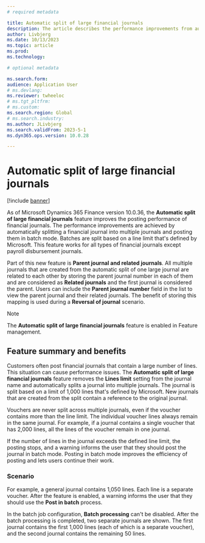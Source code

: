 ```yaml
---
# required metadata

title: Automatic split of large financial journals
description: The article describes the performance improvements from automatically splitting large financial journals into multiple journals.
author: Livbjerg
ms.date: 10/13/2023
ms.topic: article
ms.prod: 
ms.technology: 

# optional metadata

ms.search.form: 
audience: Application User
# ms.devlang: 
ms.reviewer: twheeloc
# ms.tgt_pltfrm: 
# ms.custom: 
ms.search.region: Global 
# ms.search.industry: 
ms.author: JLivbjerg
ms.search.validFrom: 2023-5-1
ms.dyn365.ops.version: 10.0.28

---
```


# Automatic split of large financial journals

[!include [banner](../includes/banner.md)]

As of Microsoft Dynamics 365 Finance version 10.0.36, the **Automatic split of large financial journals** feature improves the posting performance of financial journals. The performance improvements are achieved by automatically splitting a financial journal into multiple journals and posting them in batch mode. Batches are split based on a line limit that's defined by Microsoft. This feature works for all types of financial journals except payroll disbursement journals.

Part of this new feature is **Parent journal and related journals**. All multiple journals that are created from the automatic split of one large journal are related to each other by storing the parent journal number in each of them and are considered as **Related journals** and the first journal is considered the parent. Users can include the **Parent journal number** field in the list to view the parent journal and their related journals. The benefit of storing this mapping is used during a **Reversal of journal** scenario.  

> [!NOTE]
> The **Automatic split of large financial journals** feature is enabled in Feature management.

## Feature summary and benefits

Customers often post financial journals that contain a large number of lines. This situation can cause performance issues. The **Automatic split of large financial journals** feature removes the **Lines limit** setting from the journal name and automatically splits a journal into multiple journals. The journal is split based on a limit of 1,000 lines that's defined by Microsoft. New journals that are created from the split contain a reference to the original journal.

Vouchers are never split across multiple journals, even if the voucher contains more than the line limit. The individual voucher lines always remain in the same journal. For example, if a journal contains a single voucher that has 2,000 lines, all the lines of the voucher remain in one journal.

If the number of lines in the journal exceeds the defined line limit, the posting stops, and a warning informs the user that they should post the journal in batch mode. Posting in batch mode improves the efficiency of posting and lets users continue their work.

### Scenario

For example, a general journal contains 1,050 lines. Each line is a separate voucher. After the feature is enabled, a warning informs the user that they should use the **Post in batch** process.

In the batch job configuration, **Batch processing** can't be disabled. After the batch processing is completed, two separate journals are shown. The first journal contains the first 1,000 lines (each of which is a separate voucher), and the second journal contains the remaining 50 lines.
